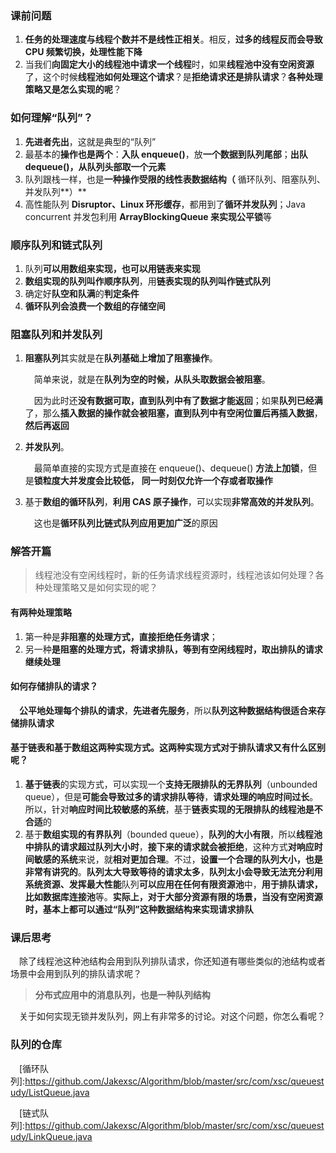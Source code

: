 ### 课前问题

1. **任务的处理速度与线程个数并不是线性正相关**。相反，**过多的线程反而会导致 CPU 频繁切换，处理性能下降**
2. 当我们**向固定大小的线程池中请求一个线程**时，如果**线程池中没有空闲资源**了，这个时候**线程池如何处理这个请求**？是**拒绝请求还是排队请求**？**各种处理策略又是怎么实现的呢**？

### 如何理解“队列”？

1. **先进者先出**，这就是典型的“队列”
2. 最基本的**操作也是两个**：**入队 enqueue()**，放**一个数据到队列尾部**；**出队 dequeue()，从队列头部取一个元素**
3. 队列跟栈一样，也是**一种操作受限的线性表数据结构（** 循环队列、阻塞队列、并发队列**）**
4. 高性能队列 **Disruptor、Linux 环形缓存**，都用到了**循环并发队列**；Java concurrent 并发包利用 **ArrayBlockingQueue 来实现公平锁**等

### 顺序队列和链式队列

1. 队列**可以用数组来实现，也可以用链表来实现**
2. **数组实现的队列叫作顺序队列**，用**链表实现的队列叫作链式队列**
3. 确定好**队空和队满**的**判定条件**
4. **循环队列会浪费一个数组的存储空间**

### 阻塞队列和并发队列

1. **阻塞队列**其实就是在**队列基础上增加了阻塞操作**。

   &emsp;简单来说，就是在**队列为空的时候，从队头取数据会被阻塞**。

   &emsp;因为此时还**没有数据可取，直到队列中有了数据才能返回**；如果**队列已经满**了，那么**插入数据的操作就会被阻塞，直到队列中有空闲位置后再插入数据**，**然后再返回**

2. **并发队列**。

   &emsp;最简单直接的实现方式是直接在 enqueue()、dequeue() **方法上加锁**，但是**锁粒度大并发度会比较低，** **同一时刻仅允许一个存或者取操作**

3. 基于**数组的循环队列**，**利用 CAS 原子操作**，可以实现**非常高效的并发队列**。

   &emsp;这也是**循环队列比链式队列应用更加广泛**的原因

### 解答开篇

> 线程池没有空闲线程时，新的任务请求线程资源时，线程池该如何处理？各种处理策略又是如何实现的呢？

#### 有两种处理策略

1. 第一种是**非阻塞的处理方式，直接拒绝任务请求**；
2. 另一种**是阻塞的处理方式，将请求排队，等到有空闲线程时，取出排队的请求继续处理**



#### 如何存储排队的请求？

&emsp;**公平地处理每个排队的请求**，**先进者先服务**，所以**队列这种数据结构很适合来存储排队请求**



#### 基于**链表和基于数组**这两种实现方式。这**两种实现方式对于排队请求又有什么区别**呢？

1. **基于链表**的实现方式，可以实现一个**支持无限排队的无界队列**（unbounded queue），但是**可能会导致过多的请求排队等待**，**请求处理的响应时间过长**。所以，针对**响应时间比较敏感的系统**，基于**链表实现的无限排队的线程池是不合适**的
2. 基于**数组实现的有界队列**（bounded queue），**队列的大小有限**，所以**线程池中排队的请求超过队列大小时**，**接下来的请求就会被拒绝**，这种方式**对响应时间敏感的系统**来说，就**相对更加合理**。不过，**设置一个合理的队列大小，也是非常有讲究的**。**队列太大导致等待的请求太多**，**队列太小会导致无法充分利用系统资源、发挥最大性能**队列**可以应用在任何有限资源池**中，**用于排队请求，比如数据库连接池**等。**实际上，对于大部分资源有限的场景，当没有空闲资源时，基本上都可以通过“队列”这种数据结构来实现请求排队**

### 课后思考

&emsp;除了线程池这种池结构会用到队列排队请求，你还知道有哪些类似的池结构或者场景中会用到队列的排队请求呢？

> **分布式应用中的消息队列，也是一种队列结构**

&emsp;关于如何实现无锁并发队列，网上有非常多的讨论。对这个问题，你怎么看呢？

### 队列的仓库

[仓库]:https://github.com/Jakexsc/Algorithm/tree/master/src/com/xsc/queuestudy

&emsp;[循环队列]:https://github.com/Jakexsc/Algorithm/blob/master/src/com/xsc/queuestudy/ListQueue.java

&emsp;[链式队列]:https://github.com/Jakexsc/Algorithm/blob/master/src/com/xsc/queuestudy/LinkQueue.java